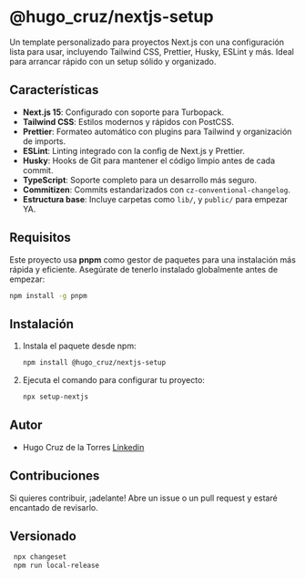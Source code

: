 # @hugo_cruz/nextjs-setup

Un template personalizado para proyectos Next.js con una configuración lista para usar, incluyendo Tailwind CSS, Prettier, Husky, ESLint y más. Ideal para arrancar rápido con un setup sólido y organizado.

## Características

- **Next.js 15**: Configurado con soporte para Turbopack.
- **Tailwind CSS**: Estilos modernos y rápidos con PostCSS.
- **Prettier**: Formateo automático con plugins para Tailwind y organización de imports.
- **ESLint**: Linting integrado con la config de Next.js y Prettier.
- **Husky**: Hooks de Git para mantener el código limpio antes de cada commit.
- **TypeScript**: Soporte completo para un desarrollo más seguro.
- **Commitizen**: Commits estandarizados con `cz-conventional-changelog`.
- **Estructura base**: Incluye carpetas como `lib/`, y `public/` para empezar YA.

## Requisitos

Este proyecto usa **pnpm** como gestor de paquetes para una instalación más rápida y eficiente. Asegúrate de tenerlo instalado globalmente antes de empezar:

```bash
npm install -g pnpm
```

## Instalación

1. Instala el paquete desde npm:

   ```bash
   npm install @hugo_cruz/nextjs-setup
   ```

2. Ejecuta el comando para configurar tu proyecto:
   ```bash
   npx setup-nextjs
   ```

## Autor

- Hugo Cruz de la Torres [Linkedin](https://www.linkedin.com/in/hugo-cruz-7a0630197)

## Contribuciones

Si quieres contribuir, ¡adelante! Abre un issue o un pull request y estaré encantado de revisarlo.

## Versionado

```bash
 npx changeset
 npm run local-release
```
